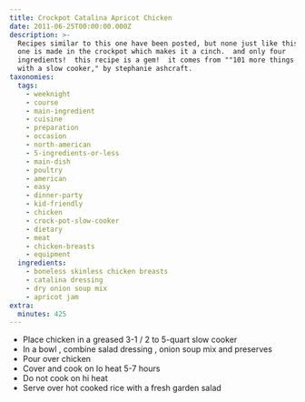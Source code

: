 ```yaml
---
title: Crockpot Catalina Apricot Chicken
date: 2011-06-25T00:00:00.000Z
description: >-
  Recipes similar to this one have been posted, but none just like this.  this
  one is made in the crockpot which makes it a cinch.  and only four
  ingredients!  this recipe is a gem!  it comes from ""101 more things to do
  with a slow cooker," by stephanie ashcraft.
taxonomies:
  tags:
    - weeknight
    - course
    - main-ingredient
    - cuisine
    - preparation
    - occasion
    - north-american
    - 5-ingredients-or-less
    - main-dish
    - poultry
    - american
    - easy
    - dinner-party
    - kid-friendly
    - chicken
    - crock-pot-slow-cooker
    - dietary
    - meat
    - chicken-breasts
    - equipment
  ingredients:
    - boneless skinless chicken breasts
    - catalina dressing
    - dry onion soup mix
    - apricot jam
extra:
  minutes: 425
---
```

 - Place chicken in a greased 3-1 / 2 to 5-quart slow cooker
 - In a bowl , combine salad dressing , onion soup mix and preserves
 - Pour over chicken
 - Cover and cook on lo heat 5-7 hours
 - Do not cook on hi heat
 - Serve over hot cooked rice with a fresh garden salad
